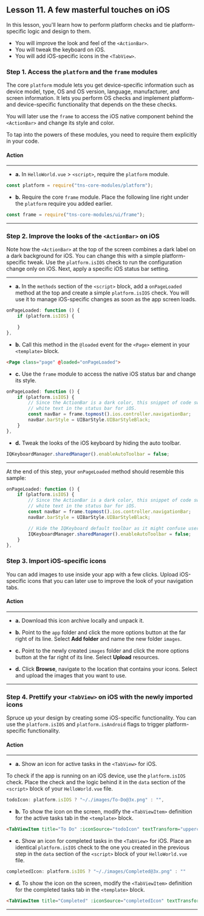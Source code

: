 ## Lesson 11. A few masterful touches on iOS

In this lesson, you'll learn how to perform platform checks and tie platform-specific logic and design to them.

* You will improve the look and feel of the `<ActionBar>`.
* You will tweak the keyboard on iOS.
* You will add iOS-specific icons in the `<TabView>`.

### Step 1. Access the `platform` and the `frame` modules

The core `platform` module lets you get device-specific information such as device model, type, OS and OS version, language, manufacturer, and screen information. It lets you perform OS checks and implement platform- and device-specific functionality that depends on the these checks.

You will later use the `frame` to access the iOS native component behind the `<ActionBar>` and change its style and color.

To tap into the powers of these modules, you need to require them explicitly in your code.

#### Action

<hr data-action="start" />

* **a.** In `HelloWorld.vue` > `<script>`, require the `platform` module.

```JavaScript
const platform = require("tns-core-modules/platform");
```

* **b.** Require the core `frame` module. Place the following line right under the `platform` require you added earlier. 

```JavaScript
const frame = require("tns-core-modules/ui/frame");
```

<hr data-action="end" />

### Step 2. Improve the looks of the `<ActionBar>` on iOS

Note how the `<ActionBar>` at the top of the screen combines a dark label on a dark background for iOS. You can change this with a simple platform-specific tweak. Use the `platform.isIOS` check to run the configuration change only on iOS. Next, apply a specific iOS status bar setting.

<hr data-action="start" />

* **a.** In the `methods` section of the `<script>` block, add a `onPageLoaded` method at the top and create a simple `platform.isIOS` check. You will use it to manage iOS-specific changes as soon as the app screen loads.

```JavaScript
onPageLoaded: function () {
    if (platform.isIOS) { 

    }
},
```

* **b.** Call this method in the `@loaded` event for the `<Page>` element in your `<template>` block.

```HTML
<Page class="page" @loaded="onPageLoaded">
```

* **c.** Use the `frame` module to access the native iOS status bar and change its style.

```JavaScript
onPageLoaded: function () {
    if (platform.isIOS) {
        // Since the ActionBar is a dark color, this snippet of code switches the app to use
        // white text in the status bar for iOS.
        const navBar = frame.topmost().ios.controller.navigationBar;
        navBar.barStyle = UIBarStyle.UIBarStyleBlack;
    }
},
```

* **d.** Tweak the looks of the iOS keyboard by hiding the auto toolbar.

```JavaScript
IQKeyboardManager.sharedManager().enableAutoToolbar = false;
```

<hr data-action="end" />

At the end of this step, your `onPageLoaded` method should resemble this sample:

```JavaScript
onPageLoaded: function () {
    if (platform.isIOS) {
        // Since the ActionBar is a dark color, this snippet of code switches the app to use
        // white text in the status bar for iOS.
        const navBar = frame.topmost().ios.controller.navigationBar;
        navBar.barStyle = UIBarStyle.UIBarStyleBlack;

        // Hide the IQKeyboard default toolbar as it might confuse users in this simple example.
        IQKeyboardManager.sharedManager().enableAutoToolbar = false;
    }
},
```

### Step 3. Import iOS-specific icons

You can add images to use inside your app with a few clicks. Upload iOS-specific icons that you can later use to improve the look of your navigation tabs.

#### Action

<hr data-action="start" />

* **a.** Download this icon archive locally and unpack it.

* **b.** Point to the `app` folder and click the more options button at the far right of its line. Select **Add folder** and name the new folder `images`.

* **c.** Point to the newly created `images` folder and click the more options button at the far right of its line. Select **Upload** resources.

* **d.** Click **Browse**, navigate to the location that contains your icons. Select and upload the images that you want to use.

<hr data-action="end" />

### Step 4. Prettify your `<TabView>` on iOS with the newly imported icons

Spruce up your design by creating some iOS-specific functionality. You can use the `platform.isIOS` and `platform.isAndroid` flags to trigger platform-specific functionality.

#### Action

<hr data-action="start" />

* **a.** Show an icon for active tasks in the `<TabView>` for iOS. 

To check if the app is running on an iOS device, use the `platform.isIOS` check. Place the check and the logic behind it in the `data` section of the `<script>` block of your `HelloWorld.vue` file.

```JavaScript
todoIcon: platform.isIOS ? "~/./images/To-Do@3x.png" : "",
```

* **b.** To show the icon on the screen, modify the `<TabViewItem>` definition for the active tasks tab in the `<template>` block.

```HTML
<TabViewItem title="To Do" :iconSource="todoIcon" textTransform="uppercase">
```

* **c.** Show an icon for completed tasks in the `<TabView>` for iOS. Place an identical `platform.isIOS` check to the one you created in the previous step in the `data` section of the `<script>` block of your `HelloWorld.vue` file.

```JavaScript
completedIcon: platform.isIOS ? "~/./images/Completed@3x.png" : ""
```

* **d.** To show the icon on the screen, modify the `<TabViewItem>` definition for the completed tasks tab in the `<template>` block.

```HTML
<TabViewItem title="Completed" :iconSource="completedIcon" textTransform="uppercase">
```

<hr data-action="end" />